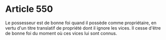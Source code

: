 # Article 550

Le possesseur est de bonne foi quand il possède comme propriétaire, en vertu d'un titre translatif de propriété dont il ignore les vices.   Il cesse d'être de bonne foi du moment où ces vices lui sont connus.